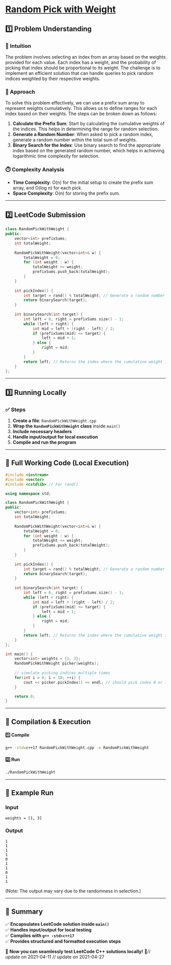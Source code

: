 # **[Random Pick with Weight](https://leetcode.com/problems/random-pick-with-weight/description/)**  

## **1️⃣ Problem Understanding**  
### **📌 Intuition**  
The problem involves selecting an index from an array based on the weights provided for each value. Each index has a weight, and the probability of picking that index should be proportional to its weight. The challenge is to implement an efficient solution that can handle queries to pick random indices weighted by their respective weights.

### **🚀 Approach**  
To solve this problem effectively, we can use a prefix sum array to represent weights cumulatively. This allows us to define ranges for each index based on their weights. The steps can be broken down as follows:
1. **Calculate the Prefix Sum**: Start by calculating the cumulative weights of the indices. This helps in determining the range for random selection.
2. **Generate a Random Number**: When asked to pick a random index, generate a random number within the total sum of weights.
3. **Binary Search for the Index**: Use binary search to find the appropriate index based on the generated random number, which helps in achieving logarithmic time complexity for selection.

### **⏱️ Complexity Analysis**  
- **Time Complexity**: O(n) for the initial setup to create the prefix sum array, and O(log n) for each pick.
- **Space Complexity**: O(n) for storing the prefix sum.

---  

## **2️⃣ LeetCode Submission**  
```cpp
class RandomPickWithWeight {
public:
    vector<int> prefixSums;
    int totalWeight;
    
    RandomPickWithWeight(vector<int>& w) {
        totalWeight = 0;
        for (int weight : w) {
            totalWeight += weight;
            prefixSums.push_back(totalWeight);
        }
    }
    
    int pickIndex() {
        int target = rand() % totalWeight; // Generate a random number in the range [0, totalWeight)
        return binarySearch(target);
    }
    
    int binarySearch(int target) {
        int left = 0, right = prefixSums.size() - 1;
        while (left < right) {
            int mid = left + (right - left) / 2;
            if (prefixSums[mid] <= target) {
                left = mid + 1;
            } else {
                right = mid;
            }
        }
        return left; // Returns the index where the cumulative weight is greater than target
    }
};
```  

---  

## **3️⃣ Running Locally**  
### **✅ Steps**  
1. **Create a file**: `RandomPickWithWeight.cpp`  
2. **Wrap the `RandomPickWithWeight` class** inside `main()`  
3. **Include necessary headers**  
4. **Handle input/output for local execution**  
5. **Compile and run the program**  

---  

## **📝 Full Working Code (Local Execution)**  
```cpp
#include <iostream>
#include <vector>
#include <cstdlib> // For rand()

using namespace std;

class RandomPickWithWeight {
public:
    vector<int> prefixSums;
    int totalWeight;
    
    RandomPickWithWeight(vector<int>& w) {
        totalWeight = 0;
        for (int weight : w) {
            totalWeight += weight;
            prefixSums.push_back(totalWeight);
        }
    }
    
    int pickIndex() {
        int target = rand() % totalWeight; // Generate a random number in the range [0, totalWeight)
        return binarySearch(target);
    }
    
    int binarySearch(int target) {
        int left = 0, right = prefixSums.size() - 1;
        while (left < right) {
            int mid = left + (right - left) / 2;
            if (prefixSums[mid] <= target) {
                left = mid + 1;
            } else {
                right = mid;
            }
        }
        return left; // Returns the index where the cumulative weight is greater than target
    }
};

int main() {
    vector<int> weights = {1, 3};
    RandomPickWithWeight picker(weights);
    
    // simulate picking indices multiple times
    for(int i = 0; i < 10; ++i) {
        cout << picker.pickIndex() << endl; // should pick index 0 or 1 with weights
    }

    return 0;
}
```  

---  

## **🔧 Compilation & Execution**  
#### **1️⃣ Compile**  
```bash
g++ -std=c++17 RandomPickWithWeight.cpp -o RandomPickWithWeight
```  

#### **2️⃣ Run**  
```bash
./RandomPickWithWeight
```  

---  

## **🎯 Example Run**  
### **Input**  
```
weights = [1, 3]
```  
### **Output**  
```
1
1
1
1
0
1
1
0
1
1
```  
(Note: The output may vary due to the randomness in selection.)  

---  

## **📌 Summary**  
✅ **Encapsulates LeetCode solution inside `main()`**  
✅ **Handles input/output for local testing**  
✅ **Compiles with `g++ -std=c++17`**  
✅ **Provides structured and formatted execution steps**  

🚀 **Now you can seamlessly test LeetCode C++ solutions locally!** 🚀// update on 2021-04-11
// update on 2021-04-27
